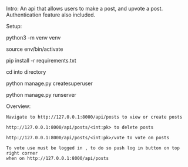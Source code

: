 Intro:
    An api that allows users to make a post, and upvote a post.
    Authentication feature also included.



Setup:

   python3 -m venv venv
   
   source env/bin/activate

   pip install -r requirements.txt

   cd into directory 

   python manage.py createsuperuser

   python manage.py runserver

Overview: 

    Navigate to http://127.0.0.1:8000/api/posts to view or create posts

    http://127.0.0.1:8000/api/posts/<int:pk> to delete posts

    http://127.0.0.1:8000/api/posts/<int:pk>/vote to vote on posts

    To vote use must be logged in , to do so push log in button on top right corner
    when on http://127.0.0.1:8000/api/posts

